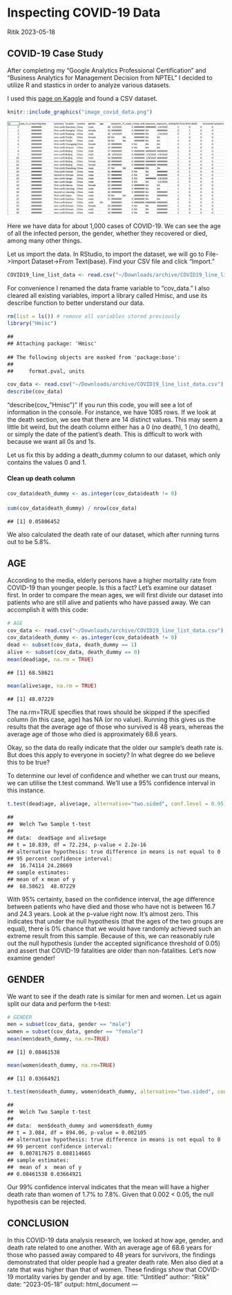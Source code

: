 Inspecting COVID-19 Data
================
Ritik
2023-05-18

## COVID-19 Case Study

After completing my “Google Analytics Professional Certification” and
“Business Analytics for Management Decision from NPTEL” I decided to
utilize R and stastics in order to analyze various datasets.

I used this [page on
Kaggle](https://www.kaggle.com/datasets/sudalairajkumar/novel-corona-virus-2019-dataset/versions/25?resource=download)
and found a CSV dataset.

``` r
knitr::include_graphics("image_covid_data.png") 
```

![](image_covid_data.png)<!-- -->

Here we have data for about 1,000 cases of COVID-19. We can see the age
of all the infected person, the gender, whether they recovered or died,
among many other things.

Let us import the data. In RStudio, to import the dataset, we will go to
File-\>Import Dataset-\>From Text(base). Find your CSV file and click
“Import.”

``` r
COVID19_line_list_data <- read.csv("~/Downloads/archive/COVID19_line_list_data.csv")
```

For convenience I renamed the data frame variable to “cov_data.” I also
cleared all existing variables, import a library called Hmisc, and use
its describe function to better understand our data.

``` r
rm(list = ls()) # remove all variables stored previously
library("Hmisc")  
```

    ## 
    ## Attaching package: 'Hmisc'

    ## The following objects are masked from 'package:base':
    ## 
    ##     format.pval, units

``` r
cov_data <- read.csv("~/Downloads/archive/COVID19_line_list_data.csv")
describe(cov_data) 
```

“describe(cov\_”Hmisc”)” If you run this code, you will see a lot of
information in the console. For instance, we have 1085 rows. If we look
at the death section, we see that there are 14 distinct values. This may
seem a little bit weird, but the death column either has a 0 (no death),
1 (no death), or simply the date of the patient’s death. This is
difficult to work with because we want all 0s and 1s.

Let us fix this by adding a death_dummy column to our dataset, which
only contains the values 0 and 1.

#### Clean up death column

``` r
cov_data$death_dummy <- as.integer(cov_data$death != 0)

sum(cov_data$death_dummy) / nrow(cov_data)
```

    ## [1] 0.05806452

We also calculated the death rate of our dataset, which after running
turns out to be 5.8%.

## AGE

According to the media, elderly persons have a higher mortality rate
from COVID-19 than younger people. Is this a fact? Let’s examine our
dataset first. In order to compare the mean ages, we will first divide
our dataset into patients who are still alive and patients who have
passed away. We can accomplish it with this code:

``` r
# AGE
cov_data <- read.csv("~/Downloads/archive/COVID19_line_list_data.csv")
cov_data$death_dummy <- as.integer(cov_data$death != 0)
dead <- subset(cov_data, death_dummy == 1)
alive <- subset(cov_data, death_dummy == 0)
mean(dead$age, na.rm = TRUE)
```

    ## [1] 68.58621

``` r
mean(alive$age, na.rm = TRUE)
```

    ## [1] 48.07229

The na.rm=TRUE specifies that rows should be skipped if the specified
column (in this case, age) has NA (or no value). Running this gives us
the results that the average age of those who survived is 48 years,
whereas the average age of those who died is approximately 68.6 years.

Okay, so the data do really indicate that the older our sample’s death
rate is. But does this apply to everyone in society? In what degree do
we believe this to be true?

To determine our level of confidence and whether we can trust our means,
we can utilise the t.test command. We’ll use a 95% confidence interval
in this instance.

``` r
t.test(dead$age, alive$age, alternative="two.sided", conf.level = 0.95)
```

    ## 
    ##  Welch Two Sample t-test
    ## 
    ## data:  dead$age and alive$age
    ## t = 10.839, df = 72.234, p-value < 2.2e-16
    ## alternative hypothesis: true difference in means is not equal to 0
    ## 95 percent confidence interval:
    ##  16.74114 24.28669
    ## sample estimates:
    ## mean of x mean of y 
    ##  68.58621  48.07229

With 95% certainty, based on the confidence interval, the age difference
between patients who have died and those who have not is between 16.7
and 24.3 years. Look at the p-value right now. It’s almost zero. This
indicates that under the null hypothesis (that the ages of the two
groups are equal), there is 0% chance that we would have randomly
achieved such an extreme result from this sample. Because of this, we
can reasonably rule out the null hypothesis (under the accepted
significance threshold of 0.05) and assert that COVID-19 fatalities are
older than non-fatalities. Let’s now examine gender!

## GENDER

We want to see if the death rate is similar for men and women. Let us
again split our data and perform the t-test:

``` r
# GENDER
men = subset(cov_data, gender == "male")
women = subset(cov_data, gender == "female")
mean(men$death_dummy, na.rm=TRUE)
```

    ## [1] 0.08461538

``` r
mean(women$death_dummy, na.rm=TRUE)
```

    ## [1] 0.03664921

``` r
t.test(men$death_dummy, women$death_dummy, alternative="two.sided", conf.level = 0.99)
```

    ## 
    ##  Welch Two Sample t-test
    ## 
    ## data:  men$death_dummy and women$death_dummy
    ## t = 3.084, df = 894.06, p-value = 0.002105
    ## alternative hypothesis: true difference in means is not equal to 0
    ## 99 percent confidence interval:
    ##  0.007817675 0.088114665
    ## sample estimates:
    ##  mean of x  mean of y 
    ## 0.08461538 0.03664921

Our 99% confidence interval indicates that the mean will have a higher
death rate than women of 1.7% to 7.8%. Given that 0.002 \< 0.05, the
null hypothesis can be rejected.

## CONCLUSION

In this COVID-19 data analysis research, we looked at how age, gender,
and death rate related to one another. With an average age of 68.6 years
for those who passed away compared to 48 years for survivors, the
findings demonstrated that older people had a greater death rate. Men
also died at a rate that was higher than that of women. These findings
show that COVID-19 mortality varies by gender and by age. title:
“Untitled” author: “Ritik” date: “2023-05-18” output: html_document —

